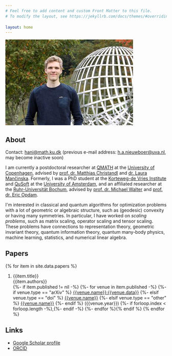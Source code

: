 ```yaml
---
# Feel free to add content and custom Front Matter to this file.
# To modify the layout, see https://jekyllrb.com/docs/themes/#overriding-theme-defaults

layout: home
---
```


[![Me](/assets/images/oberwolfach-me.jpeg "Copyright: Mathematisches Forschungsinstitut Oberwolfach")](https://opc.mfo.de/detail?photo_id=24560)

## About

Contact: [hani@math.ku.dk](mailto:hani@math.ku.dk) (previous e-mail address: [h.a.nieuwboer@uva.nl](mailto:h.a.nieuwboer@uva.nl), may become inactive soon)

I am currently a postdoctoral researcher at [QMATH](https://qmath.ku.dk) at the [University of Copenhagen](https://ku.dk/), advised by [prof. dr. Matthias Christandl](https://www.math.ku.dk/english/staff/?pure=en/persons/475476) and [dr. Laura Mančinska](https://www.math.ku.dk/english/staff/?pure=en/persons/604782).
Formerly, I was a PhD student at the [Korteweg-de Vries Institute](https://kdvi.uva.nl/) and [QuSoft](https://qusoft.org/) at the [University of Amsterdam](https://uva.nl/), and an affiliated researcher at the [Ruhr-Universit&auml;t Bochum](https://www.ruhr-uni-bochum.de/), advised by [prof. dr. Michael Walter](https://qi.ruhr-uni-bochum.de/walter) and [prof. dr. Eric Opdam](https://staff.fnwi.uva.nl/e.m.opdam/).

I'm interested in classical and quantum algorithms for optimization problems with a lot of geometric or algebraic structure, such as (geodesic) convexity or having many symmetries. In particular, I have worked on *scaling problems*, such as matrix scaling, operator scaling and tensor scaling. These problems have connections to representation theory, geometric invariant theory, quantum information theory, quantum many-body physics, machine learning, statistics, and numerical linear algebra.

## Papers
{% for item in site.data.papers %}
1. {{item.title}} \
  {{item.authors}} \
  {%- if item.published != nil -%} {%- for venue in item.published -%} {%- if venue.type == "arXiv" %}
  [{{venue.name}}:{{venue.data}}](https://arxiv.org/abs/{{venue.data}})
  {%- elsif venue.type == "doi" %}
  [{{venue.name}}](https://dx.doi.org/{{venue.data}})
  {%- elsif venue.type == "other" %}
  [{{venue.name}}]({{venue.data}})
  {%- endif %}
  ({{venue.year}})
  {%- if forloop.index < forloop.length -%},{%- endif -%}
  {%- endfor %}{% endif %}
{% endfor %}

## Links
- [Google Scholar profile](https://scholar.google.com/citations?user=rD1Dw8kAAAAJ)
- [ORCID](https://orcid.org/0000-0003-3627-3636)
